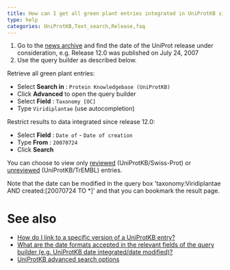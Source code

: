 ```yaml
---
title: How can I get all green plant entries integrated in UniProtKB since release 12.0?
type: help
categories: UniProtKB,Text_search,Release,faq
---
```


1.  Go to the [news archive](https://www.uniprot.org/release-notes) and find the date of the UniProt release under consideration, e.g. Release 12.0 was published on July 24, 2007
2.  Use the query builder as described below.

Retrieve all green plant entries:

- Select **Search in** : `Protein Knowledgebase (UniProtKB)`
- Click **Advanced** to open the query builder
- Select **Field** : `Taxonomy [OC]`
- Type `Viridiplantae` (use autocompletion)

Restrict results to data integrated since release 12.0:

- Select **Field** : `Date of` - `Date of creation`
- Type **From** : `20070724`
- Click **Search**

You can choose to view only [reviewed](https://www.uniprot.org/uniprot?query=taxonomy:viridiplantae+created:%5B20070724+TO+%2A%5D+reviewed:true) (UniProtKB/Swiss-Prot) or [unreviewed](https://www.uniprot.org/uniprot?query=taxonomy:viridiplantae+created:%5B20070724+TO+%2A%5D+reviewed:false) (UniProtKB/TrEMBL) entries.

Note that the date can be modified in the query box 'taxonomy:Viridiplantae AND created:\[20070724 TO \*\]' and that you can bookmark the result page.

# See also

- [How do I link to a specific version of a UniProtKB entry?](https://www.uniprot.org/help/link_old_versions)
- [What are the date formats accepted in the relevant fields of the query builder (e.g. UniProtKB date integrated/date modified)?](https://www.uniprot.org/help/date_formats/)
- [UniProtKB advanced search options](https://www.uniprot.org/help/advanced_search)
